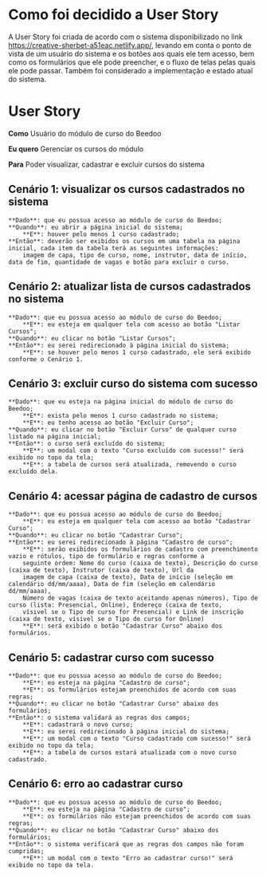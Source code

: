 # Como foi decidido a User Story
A User Story foi criada de acordo com o sistema disponibilizado no link https://creative-sherbet-a51eac.netlify.app/, levando em conta 
o ponto de vista de um usuário do sistema e os botões aos quais ele tem acesso, bem como os formulários que ele pode preencher, e o 
fluxo de telas pelas quais ele pode passar. Também foi considerado a implementação e estado atual do sistema.

# User Story
**Como**
	Usuário do módulo de curso do Beedoo

**Eu quero**
	Gerenciar os cursos do módulo

**Para**
	Poder visualizar, cadastrar e excluir cursos do sistema
	
## Cenário 1: visualizar os cursos cadastrados no sistema
	**Dado**: que eu possua acesso ao módulo de curso do Beedoo;
	**Quando**: eu abrir a página inicial do sistema;
		**E**: houver pelo menos 1 curso cadastrado;
	**Então**: deverão ser exibidos os cursos em uma tabela na página inicial, cada item da tabela terá as seguintes informações:
		imagem de capa, tipo de curso, nome, instrutor, data de início, data de fim, quantidade de vagas e botão para excluir o curso.
		
## Cenário 2: atualizar lista de cursos cadastrados no sistema
	**Dado**: que eu possua acesso ao módulo de curso do Beedoo;
		**E**: eu esteja em qualquer tela com acesso ao botão "Listar Cursos";
	**Quando**: eu clicar no botão "Listar Cursos";
	**Então**: eu serei redirecionado à página inicial do sistema;
		**E**: se houver pelo menos 1 curso cadastrado, ele será exibido conforme o Cenário 1.
			
## Cenário 3: excluir curso do sistema com sucesso
	**Dado**: que eu esteja na página inicial do módulo de curso do Beedoo;
		**E**: exista pelo menos 1 curso cadastrado no sistema;
		**E**: eu tenho acesso ao botão "Excluir Curso";
	**Quando**: eu clicar no botão "Excluir Curso" de qualquer curso listado na página inicial;
	**Então**: o curso será excluído do sistema;
		**E**: um modal com o texto "Curso excluído com sucesso!" será exibido no topo da tela;
		**E**: a tabela de cursos será atualizada, removendo o curso excluído dela.
			
## Cenário 4: acessar página de cadastro de cursos
	**Dado**: que eu possua acesso ao módulo de curso do Beedoo;
		**E**: eu esteja em qualquer tela com acesso ao botão "Cadastrar Curso";
	**Quando**: eu clicar no botão "Cadastrar Curso";
	**Então**: eu serei redirecionado à página "Cadastro de curso";
		**E**: serão exibidos os formulários de cadastro com preenchimento vazio e rótulos, tipo de formulário e regras conforme a
		seguinte ordem: Nome do curso (caixa de texto), Descrição do curso (caixa de texto), Instrutor (caixa de texto), Url da
		imagem de capa (caixa de texto), Data de início (seleção em calendário dd/mm/aaaa), Data de fim (seleção em calendário dd/mm/aaaa),
		Número de vagas (caixa de texto aceitando apenas números), Tipo de curso (lista: Presencial, Online), Endereço (caixa de texto,
		vísivel se o Tipo de curso for Presencial) e Link de inscrição (caixa de texto, vísivel se o Tipo de curso for Online)
		**E**: será exibido o botão "Cadastrar Curso" abaixo dos formulários.
	
## Cenário 5: cadastrar curso com sucesso
	**Dado**: que eu possua acesso ao módulo de curso do Beedoo;
		**E**: eu esteja na página "Cadastro de curso";
		**E**: os formulários estejam preenchidos de acordo com suas regras;
	**Quando**: eu clicar no botão "Cadastrar Curso" abaixo dos formulários;
	**Então**: o sistema validará as regras dos campos;
		**E**: cadastrará o novo curso;
		**E**: eu serei redirecionado à página inicial do sistema;
		**E**: um modal com o texto "Curso cadastrado com sucesso!" será exibido no topo da tela;
		**E**: a tabela de cursos estará atualizada com o novo curso cadastrado.
			
## Cenário 6: erro ao cadastrar curso
	**Dado**: que eu possua acesso ao módulo de curso do Beedoo;
		**E**: eu esteja na página "Cadastro de curso";
		**E**: os formulários não estejam preenchidos de acordo com suas regras;
	**Quando**: eu clicar no botão "Cadastrar Curso" abaixo dos formulários;
	**Então**: o sistema verificará que as regras dos campos não foram cumpridas;
		**E**: um modal com o texto "Erro ao cadastrar curso!" será exibido no topo da tela.